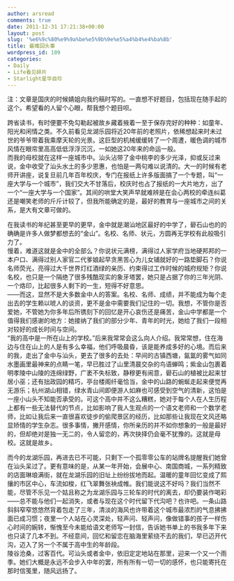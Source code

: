 ```yaml
---
author: arsread
comments: true
date: 2011-12-31 17:21:38+00:00
layout: post
slug: '%e6%9c%80%e9%9a%be%e5%9b%9e%e5%a4%b4%e4%ba%8b'
title: 最难回头事
wordpress_id: 109
categories:
- Daily
- Life看见碎片
- Starlight星华自珍
---
```


注：文章是国庆的时候婧姐向我约稿时写的。一直想不好题目，包括现在随手起的这个。希望看的人留个心眼，帮我想个题目呗。  
  
跨省读书，有时便要不免勾勒起被故乡藏着掖着一至于保存完好的种种：如童年、阳光和闲情之类。不久前看见龙湖乐园将近20年前的老照片，依稀想起来时未过世的爷爷带着我乘摩天轮的光景。这巨型的机械缓缓转了一个周遭，暖色调的城市风情在眼帘里高高低低浮浮沉沉，一如她这20年来的命运一般。  
而我的母校就在这样一座城市中。汕头沾带了金中桃李的多少光泽，抑或反过来说，金中收受了汕头水土的多少恩惠，也怕是一两句难以说清的。大一的时候有老师开讲座，说复旦前几年百年校庆，专门在报纸上许多版面搞了一个专题，叫“一座大学与一个城市”，我们交大不甘落后，校庆时也占了报纸的一大片地方，出了一个“一座大学与一个国家”。其间的哄堂大笑声早就难辨是在会心两校的牵连纠葛还是嘲笑老师的斤斤计较了，但我所能确定的是，最好的教育与一座城市之间的关系，是大有文章可做的。  
  
在我读书的年纪甚至更早的更早，金中就是潮汕地区最好的中学了，礐石山也的的确确是许多人做梦都想去的“金山”。名校、名师、状元，方圆再无学校有此般吸引力了。  
慢着，难道这就是金中的全部么？你说状元满榜，满得过人家学府当地硬邦邦的一本户口、满得过别人家官二代爹娘起早贪黑苦心为儿女铺就好的一路垫脚石？你说名师荧光，亮得过大千世界灯红酒绿的亲历、约束得过工作时候的城府规矩？你说名校，也只是一个隔绝了很多残酷现实的象牙塔罢，她只是占据了你的三年光阴、一个烙印，比起很多人剩下的一生，短得不好意思。  
——而这，显然不是大多数金中人的答案。名校、名师、成绩，并不能成为每个走出去的学生赖以唬人的谈资，更不是金中需要我们记住的一切。我想，不管你是否爱她，不管她为你多年后所镌刻下的回忆是开心哀伤还是痛苦，金山中学都是一个值得我们感谢的地方：她接纳了我们的部分少年、青年的时光，她给了我们一段相对较好的成长时间与空间。  
“我的高中是一所在山上的学校。”后来我常常会这么向人介绍。我常常想，住在海边与住在山上的人是有多么幸福，他们呼吸晨昏，该是能养成多好的心境。而后来的我，走出了金中与汕头，更去了很多的去处：早间的古镇西塘，氤氲的雾气如同水墨画里最神来的点睛一笔，早已胜过了山里清晨交杂的鸟语蝉鸣；紫金山包裹着明孝陵中山陵的连绵绿野，广袤不失标致，静穆更有闹意，礐石山的植被比起来甘居小巫；还有拙政园的精巧，亭台楼阁纤毫恰当，金中的山路的蜿蜒走起来便觉再无游乐；杭州湖山相错，绿水青山间即便游人如麻也可感受到空气的清新，这怕是一座小山头不知能否承受的。可这个高中并不这么糟糕，她对于每个人在人生历程上都有一些无法替代的节点，比如影响了我人生观点的一个语文老师和一个数学老师，比如让我后来一直很喜欢徒步的偷爬景区的经历，比如那些让我现在文风还略显矫情的学生杂志。很多事情，撇开感情，你所亲历的并不如你想象的一般是最好的，但却绝对是独一无二的，令人留恋的，再次抉择仍会毫不犹豫的。这就是母校。这就是故乡。  
  
而今的龙湖乐园，再进去已不可能，只剩下一个孤零零公车的站牌名提醒我们她曾在汕头呆过了。更有意味的是，从某一年开始，会展中心、南国商城，一系列精致的店面琳琅满街，就在龙湖乐园的旧址上纷纷拔地而起。温暖的童年回忆变成了熙攘的市区中心，车流如梭，红飞翠舞张袂成帷。我们能说这不好吗？我们当然不能，尽管不乐见一个姑且称之为龙湖乐园与三轮车的时代的离去，却仍要装作喝彩——总不能与他们一起消失，或者与现在这个时代留下代沟吧？也许吧。一条山路斜斜窄窄悠悠然背着包走了三年，清淡的海风也许带着这个城市最浓烈的气息拂拂面已成习惯；夜里一个人站在心灵深处，轻声问、轻声问，像做错事的孩子一样伤心时间的婉转，惭愧至今未能给语文老师写一封信，告诉她书单上的书我多年下来也只读了几本不到。不经意间，回忆和留恋在脑海里萦绕不去的我们，早已迈开代沟，迈入了另一个不属于高中生的年龄段。  
陵谷沧桑，过客百代。可汕头或者金中，依旧定定地站在那里，迎来一个又一个雨季。她们大概是永远不会步入中年的罢，所有所有一切一切的感怀，也只能寄托在那时信笺里，随风远扬了。
